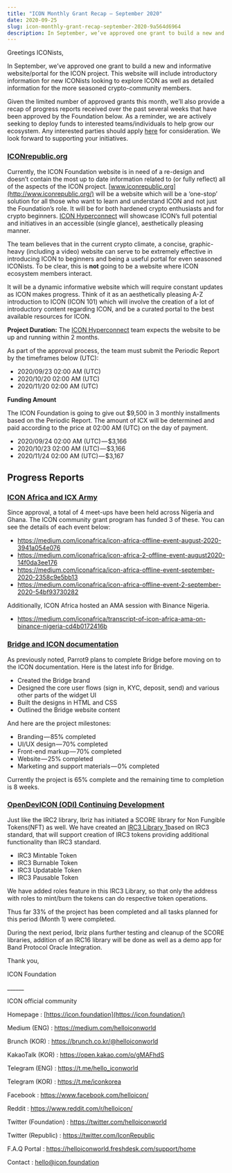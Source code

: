 ```yaml
---
title: "ICON Monthly Grant Recap — September 2020"
date: 2020-09-25
slug: icon-monthly-grant-recap-september-2020-9a564d6964
description: In September, we’ve approved one grant to build a new and informative website/portal for the ICON project.
---
```


Greetings ICONists,

In September, we’ve approved one grant to build a new and informative website/portal for the ICON project. This website will include introductory information for new ICONists looking to explore ICON as well as detailed information for the more seasoned crypto-community members.

Given the limited number of approved grants this month, we’ll also provide a recap of progress reports received over the past several weeks that have been approved by the Foundation below. As a reminder, we are actively seeking to deploy funds to interested teams/individuals to help grow our ecosystem. Any interested parties should apply [here](https://forum.icon.community/c/g/31) for consideration. We look forward to supporting your initiatives.

### [ICONrepublic.org](https://forum.icon.community/t/grant-application-the-icon-republic-www-iconrepublic-org/1179)

Currently, the ICON Foundation website is in need of a re-design and doesn’t contain the most up to date information related to (or fully reflect) all of the aspects of the ICON project. [www.iconrepublic.org](http://www.iconrepublic.org/) will be a website which will be a ‘one-stop’ solution for all those who want to learn and understand ICON and not just the Foundation’s role. It will be for both hardened crypto enthusiasts and for crypto beginners. [ICON Hyperconnect](https://www.iconhyperconnect.com) will showcase ICON’s full potential and initiatives in an accessible (single glance), aesthetically pleasing manner.

The team believes that in the current crypto climate, a concise, graphic-heavy (including a video) website can serve to be extremely effective in introducing ICON to beginners and being a useful portal for even seasoned ICONists. To be clear, this is **not** going to be a website where ICON ecosystem members interact.

It will be a dynamic informative website which will require constant updates as ICON makes progress. Think of it as an aesthetically pleasing A-Z introduction to ICON (ICON 101) which will involve the creation of a lot of introductory content regarding ICON, and be a curated portal to the best available resources for ICON.

**Project Duration:** The [ICON Hyperconnect](https://www.iconhyperconnect.com) team expects the website to be up and running within 2 months.

As part of the approval process, the team must submit the Periodic Report by the timeframes below (UTC):

* 2020/09/23 02:00 AM (UTC)
* 2020/10/20 02:00 AM (UTC)
* 2020/11/20 02:00 AM (UTC)

**Funding Amount**

The ICON Foundation is going to give out $9,500 in 3 monthly installments based on the Periodic Report. The amount of ICX will be determined and paid according to the price at 02:00 AM (UTC) on the day of payment.

* 2020/09/24 02:00 AM (UTC) — $3,166
* 2020/10/23 02:00 AM (UTC) — $3,166
* 2020/11/24 02:00 AM (UTC) — $3,167

## Progress Reports

### [ICON Africa and ICX Army](https://forum.icon.community/t/icon-africa-development-initiative-icxarmy-report/1214/2)

Since approval, a total of 4 meet-ups have been held across Nigeria and Ghana. The ICON community grant program has funded 3 of these. You can see the details of each event below:

* <https://medium.com/iconafrica/icon-africa-offline-event-august-2020-3941a054e076>
* <https://medium.com/iconafrica/icon-africa-2-offline-event-august2020-14f0da3ee176>
* <https://medium.com/iconafrica/icon-africa-offline-event-september-2020-2358c9e5bb13>
* <https://medium.com/iconafrica/icon-africa-offline-event-2-september-2020-54bf93730282>

Additionally, ICON Africa hosted an AMA session with Binance Nigeria.

* <https://medium.com/iconafrica/transcript-of-icon-africa-ama-on-binance-nigeria-cd4b0172416b>

### [Bridge and ICON documentation](https://forum.icon.community/t/bridge-and-icon-documentation-periodic-reports/1210)

As previously noted, Parrot9 plans to complete Bridge before moving on to the ICON documentation. Here is the latest info for Bridge.

* Created the Bridge brand
* Designed the core user flows (sign in, KYC, deposit, send) and various other parts of the widget UI
* Built the designs in HTML and CSS
* Outlined the Bridge website content

And here are the project milestones:

* Branding — 85% completed
* UI/UX design — 70% completed
* Front-end markup — 70% completed
* Website — 25% completed
* Marketing and support materials — 0% completed

Currently the project is 65% complete and the remaining time to completion is 8 weeks.

### [OpenDevICON (ODI) Continuing Development](https://forum.icon.community/t/periodic-report-opendevicon-odi-continuing-development/1213)

Just like the IRC2 library, Ibriz has initiated a SCORE library for Non Fungible Tokens(NFT) as well. We have created an [IRC3 Library 1](https://github.com/OpenDevICON/odi-contracts/tree/master/ODIContracts/tokens/IRC3)based on IRC3 standard, that will support creation of IRC3 tokens providing additional functionality than IRC3 standard.

* IRC3 Mintable Token
* IRC3 Burnable Token
* IRC3 Updatable Token
* IRC3 Pausable Token

We have added roles feature in this IRC3 Library, so that only the address with roles to mint/burn the tokens can do respective token operations.

Thus far 33% of the project has been completed and all tasks planned for this period (Month 1) were completed.

During the next period, Ibriz plans further testing and cleanup of the SCORE libraries, addition of an IRC16 library will be done as well as a demo app for Band Protocol Oracle Integration.

Thank you,

ICON Foundation

\_\_\_\_\_\_

ICON official community

Homepage : [https://icon.foundation](https://icon.foundation/)

Medium (ENG) : <https://medium.com/helloiconworld>

Brunch (KOR) : <https://brunch.co.kr/@helloiconworld>

KakaoTalk (KOR) : <https://open.kakao.com/o/gMAFhdS>

Telegram (ENG) : <https://t.me/hello_iconworld>

Telegram (KOR) : <https://t.me/iconkorea>

Facebook : <https://www.facebook.com/helloicon/>

Reddit : <https://www.reddit.com/r/helloicon/>

Twitter (Foundation) : <https://twitter.com/helloiconworld>

Twitter (Republic) : <https://twitter.com/IconRepublic>

F.A.Q Portal : <https://helloiconworld.freshdesk.com/support/home>

Contact : hello@icon.foundation

